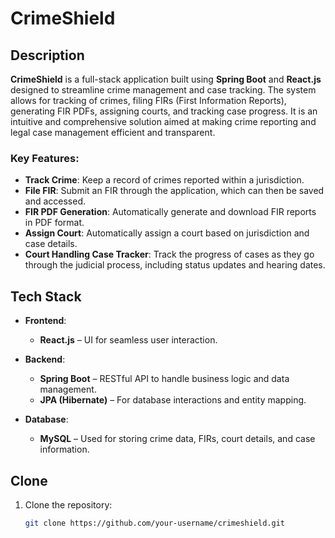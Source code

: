 # CrimeShield

## Description

**CrimeShield** is a full-stack application built using **Spring Boot** and **React.js** designed to streamline crime management and case tracking. The system allows for tracking of crimes, filing FIRs (First Information Reports), generating FIR PDFs, assigning courts, and tracking case progress. It is an intuitive and comprehensive solution aimed at making crime reporting and legal case management efficient and transparent.

### Key Features:

- **Track Crime**: Keep a record of crimes reported within a jurisdiction.
- **File FIR**: Submit an FIR through the application, which can then be saved and accessed.
- **FIR PDF Generation**: Automatically generate and download FIR reports in PDF format.
- **Assign Court**: Automatically assign a court based on jurisdiction and case details.
- **Court Handling Case Tracker**: Track the progress of cases as they go through the judicial process, including status updates and hearing dates.

## Tech Stack

- **Frontend**: 
  - **React.js** – UI for seamless user interaction.

- **Backend**:
  - **Spring Boot** – RESTful API to handle business logic and data management.
  - **JPA (Hibernate)** – For database interactions and entity mapping.

- **Database**: 
  - **MySQL** – Used for storing crime data, FIRs, court details, and case information.


## Clone

1. Clone the repository:
   ```bash
   git clone https://github.com/your-username/crimeshield.git
